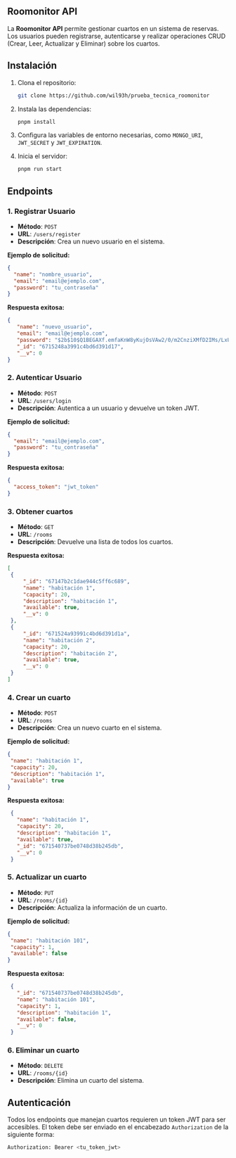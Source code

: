 
## Roomonitor API

La **Roomonitor API** permite gestionar cuartos en un sistema de reservas. Los usuarios pueden registrarse, autenticarse y realizar operaciones CRUD (Crear, Leer, Actualizar y Eliminar) sobre los cuartos.

## Instalación

1. Clona el repositorio:

   ```bash
   git clone https://github.com/wil93h/prueba_tecnica_roomonitor
   ```

2. Instala las dependencias:

   ```bash
   pnpm install
   ```

3. Configura las variables de entorno necesarias, como `MONGO_URI`, `JWT_SECRET` y `JWT_EXPIRATION`.

4. Inicia el servidor:

   ```bash
   pnpm run start
   ```

## Endpoints

### 1. Registrar Usuario

- **Método**: `POST`
- **URL**: `/users/register`
- **Descripción**: Crea un nuevo usuario en el sistema.

**Ejemplo de solicitud:**

   ```json
   {
     "name": "nombre_usuario",
     "email": "email@ejemplo.com",
     "password": "tu_contraseña"
   }
   ```

**Respuesta exitosa:**

   ```json
  {
      "name": "nuevo_usuario",
      "email": "email@ejemplo.com",
      "password": "$2b$10$Q1BEGAXf.emfaKnW8yKujOsVAw2/0/m2CnziXMfD2IMs/LxUGDYZm",
      "_id": "6715248a3991c4bd6d391d17",
      "__v": 0
  }
   ```
### 2. Autenticar Usuario

- **Método**: `POST`
- **URL**: `/users/login`
- **Descripción**: Autentica a un usuario y devuelve un token JWT.

**Ejemplo de solicitud:**

   ```json
   {
     "email": "email@ejemplo.com",
     "password": "tu_contraseña"
   }
   ```

**Respuesta exitosa:**

   ```json
   {
     "access_token": "jwt_token"
   }
   ```

### 3. Obtener cuartos

- **Método**: `GET`
- **URL**: `/rooms`
- **Descripción**: Devuelve una lista de todos los cuartos.

**Respuesta exitosa:**

   ```json
   [
    {
        "_id": "67147b2c1dae944c5ff6c689",
        "name": "habitación 1",
        "capacity": 20,
        "description": "habitación 1",
        "available": true,
        "__v": 0
    },
    {
        "_id": "671524a93991c4bd6d391d1a",
        "name": "habitación 2",
        "capacity": 20,
        "description": "habitación 2",
        "available": true,
        "__v": 0
    }
   ]
   ```

### 4. Crear un cuarto

- **Método**: `POST`
- **URL**: `/rooms`
- **Descripción**: Crea un nuevo cuarto en el sistema.

**Ejemplo de solicitud:**

   ```json
   {
    "name": "habitación 1",
    "capacity": 20,
    "description": "habitación 1",
    "available": true
   }
   ```

**Respuesta exitosa:**

   ```json
    {
      "name": "habitación 1",
      "capacity": 20,
      "description": "habitación 1",
      "available": true,
      "_id": "671540737be0748d38b245db",
      "__v": 0
    }
   ```
   
### 5. Actualizar un cuarto

- **Método**: `PUT`
- **URL**: `/rooms/{id}`
- **Descripción**: Actualiza la información de un cuarto.

**Ejemplo de solicitud:**

   ```json
   {
    "name": "habitación 101",
    "capacity": 1,
    "available": false
   }
   ```

**Respuesta exitosa:**

   ```json
    {
      "_id": "671540737be0748d38b245db",
      "name": "habitación 101",
      "capacity": 1,
      "description": "habitación 1",
      "available": false,
      "__v": 0
    }
   ```
   

### 6. Eliminar un cuarto

- **Método**: `DELETE`
- **URL**: `/rooms/{id}`
- **Descripción**: Elimina un cuarto del sistema.

## Autenticación

Todos los endpoints que manejan cuartos requieren un token JWT para ser accesibles. El token debe ser enviado en el encabezado `Authorization` de la siguiente forma:

   ```bash
   Authorization: Bearer <tu_token_jwt>
   ```
